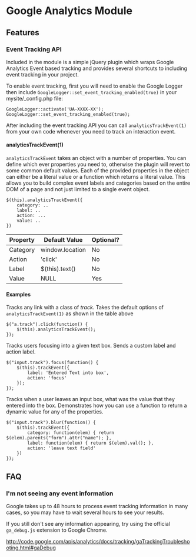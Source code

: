 # Google Analytics Module

## Features

### Event Tracking API

Included in the module is a simple jQuery plugin which wraps Google Analytics Event
based tracking and provides several shortcuts to including event tracking in your
project.

To enable event tracking, first you will need to enable the Google Logger then include
`GoogleLogger::set_event_tracking_enabled(true)` in your mysite/_config.php file:

	GoogleLogger::activate('UA-XXXX-XX');
	GoogleLogger::set_event_tracking_enabled(true);
	
After including the event tracking API you can call `analyticsTrackEvent(1)` from your
own code whenever you need to track an interaction event.

#### analyticsTrackEvent(1)

`analyticsTrackEvent` takes an object with a number of properties. You can define 
which ever properties you need to, otherwise the plugin will revert to some common
default values. Each of the provided properties in the object can either be a literal
value or a function which returns a literal value. This allows you to build complex
event labels and categories based on the entire DOM of a page and not just limited to
a single event object.

	$(this).analyticsTrackEvent({
		category: ..
		label: ..
		action: ...
		value: ..
	})


Property      | Default Value   | Optional?
------------- | --------------- | -----
Category      | window.location | No
Action        | 'click'         | No
Label         | $(this).text()  | No
Value         | NULL            | Yes


#### Examples

Tracks any link with a class of *track*. Takes the default options of `analyticsTrackEvent(1)`
as shown in the table above

	$("a.track").click(function() {
		$(this).analyticsTrackEvent();
	});

Tracks users focusing into a given text box. Sends a custom label and action label.

	$("input.track").focus(function() {
		$(this).trackEvent({
			label: 'Entered Text into box',
			action: 'focus'
		});
	});

Tracks when a user leaves an input box, what was the value that they entered into
the box. Demonstrates how you can use a function to return a dynamic value for any
of the properties.
	
	$("input.track").blur(function() {
		$(this).trackEvent({
			category: function(elem) { return $(elem).parents("form").attr("name"); },
			label: function(elem) { return $(elem).val(); },
			action: 'leave text field'
		})
	});

## FAQ

### I'm not seeing any event information

Google takes up to 48 hours to process event tracking information in many cases,
so you may have to wait several hours to see your results.

If you still don't see any information appearing, try using the official 
`ga_debug.js` extension to Google Chrome.

http://code.google.com/apis/analytics/docs/tracking/gaTrackingTroubleshooting.html#gaDebug